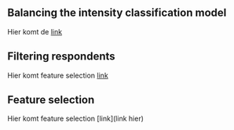 ## Balancing the intensity classification model
Hier komt de [link](/Evidence/Data_preprocessing/Balancing_the_intensity_classification_model.md)


## Filtering respondents
Hier komt feature selection [link](/Evidence/Data_preprocessing/Filtering_respondents.md)

## Feature selection
Hier komt feature selection [link](link hier)